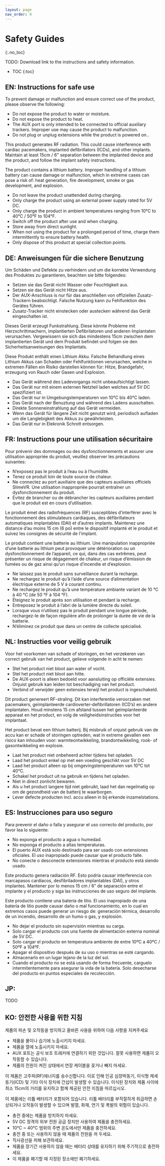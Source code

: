 ```yaml
---
layout: page
nav_order: 9
---
```

# Safety Guides
{:.no_toc}

TODO: Download link to the instructions and safety information.

* TOC
{:toc}


## EN: Instructions for safe use
To prevent damage or malfunction and ensure correct use of the product, please observe the following:
- Do not expose the product to water or moisture.
- Do not expose the product to heat.
- The AUX port is only intended to be connected to official auxiliary trackers. Improper use may cause the product to malfunction. 
- Do not plug or unplug extensions while the product is powered on..

This product generates RF radiation. This could cause interference with cardiac pacemakers, implanted defibrillators (ICDs), and other implants. Maintain at least 15cm / 6" separation between the implanted device and the product, and follow the implant safety instructions.

The product contains a lithium battery. Improper handling of a lithium battery can cause damage or malfunction, which in extreme cases can pose a risk of: heat generation, fire development, smoke or gas development, and explosion. 

- Do not leave the product unattended during charging.
- Only charge the product using an external power supply rated for 5V DC.
- Only charge the product in ambient temperatures ranging from 10°C to 40°C / 50°F to 104°F.
- Switch off the product after use and when charging.
- Store away from direct sunlight.
- When not using the product for a prolonged period of time, charge them intermittently to ensure battery health.
- Only dispose of this product at special collection points.

## DE: Anweisungen für die sichere Benutzung
Um Schäden und Defekte zu verhindern und um die korrekte Verwendung des Produktes zu garantieren, beachten sie bitte folgendes:
- Setzen sie das Gerät nicht Wasser oder Feuchtigkeit aus.
- Setzen sie das Gerät nicht Hitze aus.
- Der AUX-Anschluss is nur für das anschließen von offiziellen Zusatz-Trackern beabsichtigt. Falsche Nutzung kann zu Fehlfunktion des Gerätes führen.
- Zusatz-Tracker nicht einstecken oder austecken während das Gerät eingeschalten ist.

Dieses Gerät erzeugt Funkstrahlung. Diese könnte Probleme mit Herzschrittmachern, implantierten Defibrilatoren und anderen Implantaten verursachen. Vergewissern sie sich das mindestens 15cm zwischen dem implantierten Gerät und dem Produkt befindet und folgen sie den Sicherheitsanweisungen des Implantats.

Diese Produkt enthält einen Lithium Akku. Falsche Behandlung eines Lithium Akkus can Schaden oder Fehlfunktionen verursachen, welche in extremen Fällen ein Risiko darstellen können für: Hitze, Brandgefahr, erzeugung von Rauch oder Gasen und Explosion.

- Das Gerät während des Ladevorgangs nicht unbeaufsichtigt lassen.
- Das Gerät nur mit einem externen Netzteil laden welches auf 5V DC spezifiziert ist.
- Das Gerät nur in Umgebungstemperaturen von 10°C bis 40°C laden.
- Das Gerät nach der Benuztung und während des Ladens ausschalten.
- Direkte Sonneneinstrahlung auf das Gerät vermeiden.
- Wenn das Gerät für längere Zeit nicht genutzt wird, periodisch aufladen um die Langlebigkeit des Akkus zu gewährleisten.
- Das Gerät nur in Elekronik Schrott entsorgen.


## FR: Instructions pour une utilisation sécuritaire
Pour prévenir des dommages ou des dysfonctionnements et assurer une utilisation appropriée du produit, veuillez observer les précautions suivantes:
- N’exposez pas le produit à l’eau ou à l’humidité. 
- Tenez ce produit loin de toute source de chaleur.
- Ne connectez au port auxiliaire que des capteurs auxiliaires officiels SlimeVR. Une utilisation inappropriée pourrait entraîner un dysfonctionnement du produit. 
- Évitez de brancher ou de débrancher les capteurs auxiliaires pendant que le produit est en cours d’utilisation.

Le produit émet des radiofréquences (RF) susceptibles d’interférer avec le fonctionnement des stimulateurs cardiaques, des défibrillateurs automatiques implantables (DAI) et d’autres implants. Maintenez une distance d’au moins 15 cm (6 po) entre le dispositif implanté et le produit et suivez les consignes de sécurité de l’implant.

Le produit contient une batterie au lithium. Une manipulation inappropriée d’une batterie au lithium peut provoquer une détérioration ou un dysfonctionnement de l’appareil, ce qui, dans des cas extrêmes, peut présenter un risque de dégagement de chaleur, un risque d’émission de fumées ou de gaz ainsi qu’un risque d’incendie et d’explosion. 

- Ne laissez pas le produit sans surveillance durant la recharge.
- Ne rechargez le produit qu’à l’aide d’une source d’alimentation électrique externe de 5 V à courant continu.
- Ne rechargez le produit qu’à une température ambiante variant de 10 °C à 40 °C (de 50 °F à 104 °F).
- Éteignez le produit après son utilisation et pendant la recharge.
- Entreposez le produit à l’abri de la lumière directe du soleil.
- Lorsque vous n’utilisez pas le produit pendant une longue période, rechargez-le de façon régulière afin de prolonger la durée de vie de la batterie.
- N’éliminez ce produit que dans un centre de collecte spécialisé.

## NL: Instructies voor veilig gebruik
Voor het voorkomen van schade of storingen, en het verzekeren van correct gebruik van het product, gelieve volgende in acht te nemen:
- Stel het product niet bloot aan water of vocht.
- Stel het product niet bloot aan hitte.
- De AUX-poort is alleen bedoeld voor aansluiting op officiële extensies. Onjuist gebruik kan leiden tot beschadiging van het product.
- Verbind of verwijder geen extensies terwijl het product is ingeschakeld.

Dit product genereert RF-straling. Dit kan interferentie veroorzaken met pacemakers, geïmplanteerde cardioverter-defibrillatoren (ICD’s) en andere implantaten. Houd minstens 15 cm afstand tussen het geïmplanteerde apparaat en het product, en volg de veiligheidsinstructies voor het implantaat.

Het product bevat een lithium batterij. Bij misbruik of onjuist gebruik van de accu kan er schade of storingen optreden, wat in extreme gevallen een risico kan inhouden voor: warmteontwikkeling, brandontwikkeling, rook- of gasontwikkeling en explosie.

- Laat het product niet onbeheerd achter tijdens het opladen.
- Laad het product enkel op met een voeding geschikt voor 5V DC
- Laad het product alleen op bij omgevingstemperaturen van 10°C tot 40°C.
- Schakel het product uit na gebruik en tijdens het opladen.
- Niet in direct zonlicht bewaren.
- Als u het product langere tijd niet gebruikt, laad het dan regelmatig op om de gezondheid van de batterij te waarborgen.
- Lever defecte producten incl. accu alleen in bij erkende inzamelstations.

## ES: Instrucciones para uso seguro
Para prevenir el daño o falla y asegurar el uso correcto del producto, por favor lea lo siguiente:
- No exponga el producto a agua o humedad.
- No exponga el producto a altas temperaturas.
- El puerto AUX está solo destinado para ser usado con extensiones oficiales. El uso inapropiado puede causar que el producto falle.
- No conecte o desconecte extensiones mientras el producto está siendo usado.

Este producto genera radiación RF. Esto podría causar interferencia con marcapasos cardíacos, desfibriladores implantables (DAI), y otros implantes. Mantener por lo menos 15 cm / 6” de separación entre el implante y el producto y siga las instrucciones de uso seguro del implante.

Este producto contiene una batería de litio. El uso inapropiado de una batería de litio puede causar daño o mal funcionamiento, en lo cual en extremos casos puede generar un riesgo de: generación térmica, desarrollo de un incendio, desarrollo de un humo o gas, y explosión.

- No dejar el producto sin supervisión mientras su carga.
- Solo cargar el producto con una fuente de alimentación externa nominal de 5V DC.
- Solo cargar el producto en temperatura ambiente de entre 10ºC a 40ºC / 50ºF a 104ºF.
- Apagar el dispositivo después de su uso o mientras se esté cargando.
- Almacenarlo en un lugar lejano de la luz del sol.
- Cuando el producto no se está usando de forma frecuente, carguelo intermitentemente para asegurar la vida de la batería.
Solo desecharse del producto en puntos especiales de recolección.

## JP:
TODO

## KO: 안전한 사용을 위한 지침
제품의 파손 및 오작동을 방지하고 올바른 사용을 위하여 다음 사항을 지켜주세요
- 제품을 물이나 습기에 노출시키지 마세요.
- 제품을 열에 노출시키지 마세요.
- AUX 포트는 공식 보조 트래커에 연결하기 위한 것입니다. 잘못 사용하면 제품이 오작동할 수 있습니다.
- 제품의 전원이 켜진 상태에서 연장 케이블을 꽂거나 빼지 마세요.

이 제품은 고주파(RF)에너지를 송수신합니다. 이로 인해 인공 심장박동기, 이식형 제세동기(ICD) 및 기타 이식 장치에 간섭이 발생할 수 있습니다. 이식된 장치와 제품 사이에 최소 15cm의 거리를 유지하고 함께 제공된 안전 지침을 따르십시오.

이 제품에는 리튬 배터리가 포함되어 있습니다. 리튬 배터리를 부적절하게 취급하면 손상되거나 오작동이 발생할 수 있으며 발열, 화재, 연기 및 폭발의 위험이 있습니다.

- 충전 중에는 제품을 방치하지 마세요.
- 5V DC 정격의 외부 전원 공급 장치만 사용하여 제품을 충전하세요.
- 10°C ~ 40°C 범위의 주변 온도에서만 제품을 충전하세요.
- 충전 중 또는 사용하지 않을 때 제품의 전원을 꺼 두세요.
- 직사광선을 피해 보관하세요.
- 제품을 장기간 사용하지 않을 때는 배터리 상태를 유지하기 위해 주기적으로 충전하세요.
- 이 제품을 폐기할 때 지정된 장소에만 폐기하세요.

